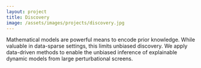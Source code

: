```yaml
---
layout: project
title: Discovery
image: /assets/images/projects/discovery.jpg
---
```

Mathematical models are powerful means to encode prior knowledge. While valuable in data-sparse settings, this limits unbiased discovery. We apply data-driven methods to enable the unbiased inference of explainable dynamic models from large perturbational screens.
